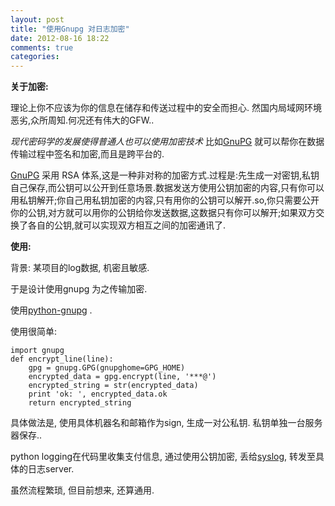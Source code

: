 ```yaml
---
layout: post
title: "使用Gnupg 对日志加密"
date: 2012-08-16 18:22
comments: true
categories: 
---
```



**关于加密:**

理论上你不应该为你的信息在储存和传送过程中的安全而担心. 然国内局域网环境恶劣,众所周知.何况还有伟大的GFW..  

*现代密码学的发展使得普通人也可以使用加密技术*  比如<a href="http://www.gnupg.org/">GnuPG</a> 就可以帮你在数据传输过程中签名和加密,而且是跨平台的.

<a href="http://www.gnupg.org/">GnuPG</a> 采用 RSA 体系,这是一种非对称的加密方式.过程是:先生成一对密钥,私钥自己保存,而公钥可以公开到任意场景.数据发送方使用公钥加密的内容,只有你可以用私钥解开;你自己用私钥加密的内容,只有用你的公钥可以解开.so,你只需要公开你的公钥,对方就可以用你的公钥给你发送数据,这数据只有你可以解开;如果双方交换了各自的公钥,就可以实现双方相互之间的加密通讯了.

**使用:**

背景: 某项目的log数据, 机密且敏感. 

于是设计使用gnupg 为之传输加密.

使用<a href="http://code.google.com/p/python-gnupg/" >python-gnupg</a> .

使用很简单:

    import gnupg
    def encrypt_line(line):
        gpg = gnupg.GPG(gnupghome=GPG_HOME)
        encrypted_data = gpg.encrypt(line, '***@')
        encrypted_string = str(encrypted_data)
        print 'ok: ', encrypted_data.ok
        return encrypted_string


具体做法是, 使用具体机器名和邮箱作为sign, 生成一对公私钥. 私钥单独一台服务器保存..

python logging在代码里收集支付信息, 通过使用公钥加密, 丢给<a href="http://en.wikipedia.org/wiki/Syslog">syslog</a>, 转发至具体的日志server.

虽然流程繁琐, 但目前想来, 还算通用.













